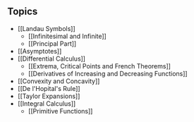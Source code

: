 ## Topics
- [[Landau Symbols]]
	- [[Infinitesimal and Infinite]]
	- [[Principal Part]]
- [[Asymptotes]]
- [[Differential Calculus]]
	- [[Extrema, Critical Points and French Theorems]]
	- [[Derivatives of Increasing and Decreasing Functions]]
- [[Convexity and Concavity]]
- [[De l'Hopital's Rule]]
- [[Taylor Expansions]]
- [[Integral Calculus]]
	- [[Primitive Functions]]